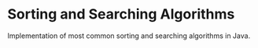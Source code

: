# Sorting and Searching Algorithms

Implementation of most common sorting and searching algorithms in Java.
